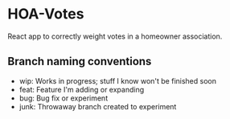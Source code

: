 # HOA-Votes

React app to correctly weight votes in a homeowner association.

## Branch naming conventions

- wip: Works in progress; stuff I know won't be finished soon
- feat: Feature I'm adding or expanding
- bug: Bug fix or experiment
- junk: Throwaway branch created to experiment
